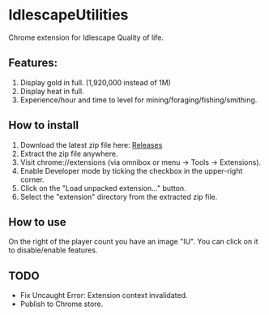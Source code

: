# IdlescapeUtilities
 Chrome extension for Idlescape Quality of life.
 
## Features:
1. Display gold in full. (1,920,000 instead of 1M) 
1. Display heat in full.
1. Experience/hour and time to level for mining/foraging/fishing/smithing.

## How to install
1. Download the latest zip file here: [Releases](https://github.com/IamCloud/IdlescapeUtilities/releases)
2. Extract the zip file anywhere.
3. Visit chrome://extensions (via omnibox or menu -> Tools -> Extensions).
4. Enable Developer mode by ticking the checkbox in the upper-right corner.
5. Click on the "Load unpacked extension..." button.
6. Select the "extension" directory from the extracted zip file.

## How to use
On the right of the player count you have an image "IU". You can click on it to disable/enable features.

## TODO
* Fix Uncaught Error: Extension context invalidated.
* Publish to Chrome store.
